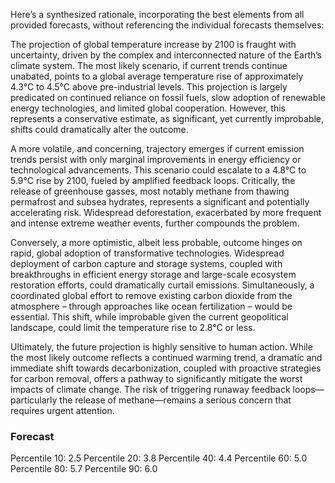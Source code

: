 Here’s a synthesized rationale, incorporating the best elements from all provided forecasts, without referencing the individual forecasts themselves:

The projection of global temperature increase by 2100 is fraught with uncertainty, driven by the complex and interconnected nature of the Earth’s climate system.  The most likely scenario, if current trends continue unabated, points to a global average temperature rise of approximately 4.3°C to 4.5°C above pre-industrial levels. This projection is largely predicated on continued reliance on fossil fuels, slow adoption of renewable energy technologies, and limited global cooperation.  However, this represents a conservative estimate, as significant, yet currently improbable, shifts could dramatically alter the outcome. 

A more volatile, and concerning, trajectory emerges if current emission trends persist with only marginal improvements in energy efficiency or technological advancements. This scenario could escalate to a 4.8°C to 5.9°C rise by 2100, fueled by amplified feedback loops. Critically, the release of greenhouse gasses, most notably methane from thawing permafrost and subsea hydrates, represents a significant and potentially accelerating risk.  Widespread deforestation, exacerbated by more frequent and intense extreme weather events, further compounds the problem.

Conversely, a more optimistic, albeit less probable, outcome hinges on rapid, global adoption of transformative technologies. Widespread deployment of carbon capture and storage systems, coupled with breakthroughs in efficient energy storage and large-scale ecosystem restoration efforts, could dramatically curtail emissions.  Simultaneously, a coordinated global effort to remove existing carbon dioxide from the atmosphere – through approaches like ocean fertilization – would be essential.  This shift, while improbable given the current geopolitical landscape, could limit the temperature rise to 2.8°C or less. 

Ultimately, the future projection is highly sensitive to human action. While the most likely outcome reflects a continued warming trend, a dramatic and immediate shift towards decarbonization, coupled with proactive strategies for carbon removal, offers a pathway to significantly mitigate the worst impacts of climate change. The risk of triggering runaway feedback loops—particularly the release of methane—remains a serious concern that requires urgent attention.

### Forecast

Percentile 10: 2.5
Percentile 20: 3.8
Percentile 40: 4.4
Percentile 60: 5.0
Percentile 80: 5.7
Percentile 90: 6.0
